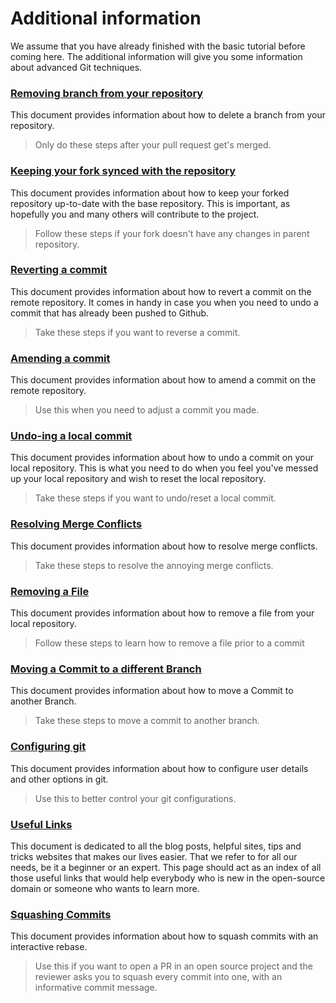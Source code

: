 # Additional information

We assume that you have already finished with the basic tutorial before coming here. The additional information will give you some information about advanced Git techniques.

### [Removing branch from your repository](removing-branch-from-your-repository.md)

This document provides information about how to delete a branch from your repository.

> Only do these steps after your pull request get's merged.

### [Keeping your fork synced with the repository](keeping-your-fork-synced-with-this-repository.md)

This document provides information about how to keep your forked repository up-to-date with the base repository. This is important, as hopefully you and many others will contribute to the project.

> Follow these steps if your fork doesn't have any changes in parent repository.

### [Reverting a commit](reverting-a-commit.md)

This document provides information about how to revert a commit on the remote repository. It comes in handy in case you when you need to undo a commit that has already been pushed to Github.

> Take these steps if you want to reverse a commit.

### [Amending a commit](amending-a-commit.md)

This document provides information about how to amend a commit on the remote repository.

> Use this when you need to adjust a commit you made.

### [Undo-ing a local commit](undoing-a-commit.md)

This document provides information about how to undo a commit on your local repository. This is what you need to do when you feel you've messed up your local repository and wish to reset the local repository.

> Take these steps if you want to undo/reset a local commit.

### [Resolving Merge Conflicts](resolving-merge-conflicts.md)

This document provides information about how to resolve merge conflicts.

> Take these steps to resolve the annoying merge conflicts.

### [Removing a File](removing-a-file.md)

This document provides information about how to remove a file from your local repository.

> Follow these steps to learn how to remove a file prior to a commit

### [Moving a Commit to a different Branch](moving-a-commit-to-a-different-branch.md)

This document provides information about how to move a Commit to another Branch.

> Take these steps to move a commit to another branch.

### [Configuring git](configuring-git.md)

This document provides information about how to configure user details and other options in git.

> Use this to better control your git configurations.

### [Useful Links](Useful-links-for-further-learning.md)

This document is dedicated to all the blog posts, helpful sites, tips and tricks websites that makes our lives easier. That we refer to for all our needs, be it a beginner or an expert. This page should act as an index of all those useful links that would help everybody who is new in the open-source domain or someone who wants to learn more.

### [Squashing Commits](squashing-commits.md)

This document provides information about how to squash commits with an interactive rebase.

> Use this if you want to open a PR in an open source project and the reviewer asks you to squash every commit into one, with an informative commit message.
